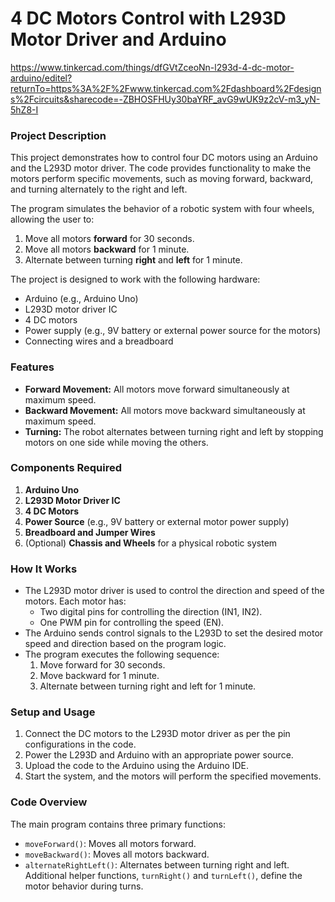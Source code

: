 
# 4 DC Motors Control with L293D Motor Driver and Arduino
https://www.tinkercad.com/things/dfGVtZceoNn-l293d-4-dc-motor-arduino/editel?returnTo=https%3A%2F%2Fwww.tinkercad.com%2Fdashboard%2Fdesigns%2Fcircuits&sharecode=-ZBHOSFHUy30baYRF_avG9wUK9z2cV-m3_yN-5hZ8-I

### Project Description

This project demonstrates how to control four DC motors using an Arduino and the L293D motor driver. The code provides functionality to make the motors perform specific movements, such as moving forward, backward, and turning alternately to the right and left.

The program simulates the behavior of a robotic system with four wheels, allowing the user to:
1. Move all motors **forward** for 30 seconds.
2. Move all motors **backward** for 1 minute.
3. Alternate between turning **right** and **left** for 1 minute.

The project is designed to work with the following hardware:
- Arduino (e.g., Arduino Uno)
- L293D motor driver IC
- 4 DC motors
- Power supply (e.g., 9V battery or external power source for the motors)
- Connecting wires and a breadboard

### Features
- **Forward Movement:** All motors move forward simultaneously at maximum speed.
- **Backward Movement:** All motors move backward simultaneously at maximum speed.
- **Turning:** The robot alternates between turning right and left by stopping motors on one side while moving the others.

### Components Required
1. **Arduino Uno**
2. **L293D Motor Driver IC**
3. **4 DC Motors**
4. **Power Source** (e.g., 9V battery or external motor power supply)
5. **Breadboard and Jumper Wires**
6. (Optional) **Chassis and Wheels** for a physical robotic system

### How It Works
- The L293D motor driver is used to control the direction and speed of the motors. Each motor has:
  - Two digital pins for controlling the direction (IN1, IN2).
  - One PWM pin for controlling the speed (EN).
- The Arduino sends control signals to the L293D to set the desired motor speed and direction based on the program logic.
- The program executes the following sequence:
  1. Move forward for 30 seconds.
  2. Move backward for 1 minute.
  3. Alternate between turning right and left for 1 minute.

### Setup and Usage
1. Connect the DC motors to the L293D motor driver as per the pin configurations in the code.
2. Power the L293D and Arduino with an appropriate power source.
3. Upload the code to the Arduino using the Arduino IDE.
4. Start the system, and the motors will perform the specified movements.

### Code Overview
The main program contains three primary functions:
- `moveForward()`: Moves all motors forward.
- `moveBackward()`: Moves all motors backward.
- `alternateRightLeft()`: Alternates between turning right and left.
Additional helper functions, `turnRight()` and `turnLeft()`, define the motor behavior during turns.
